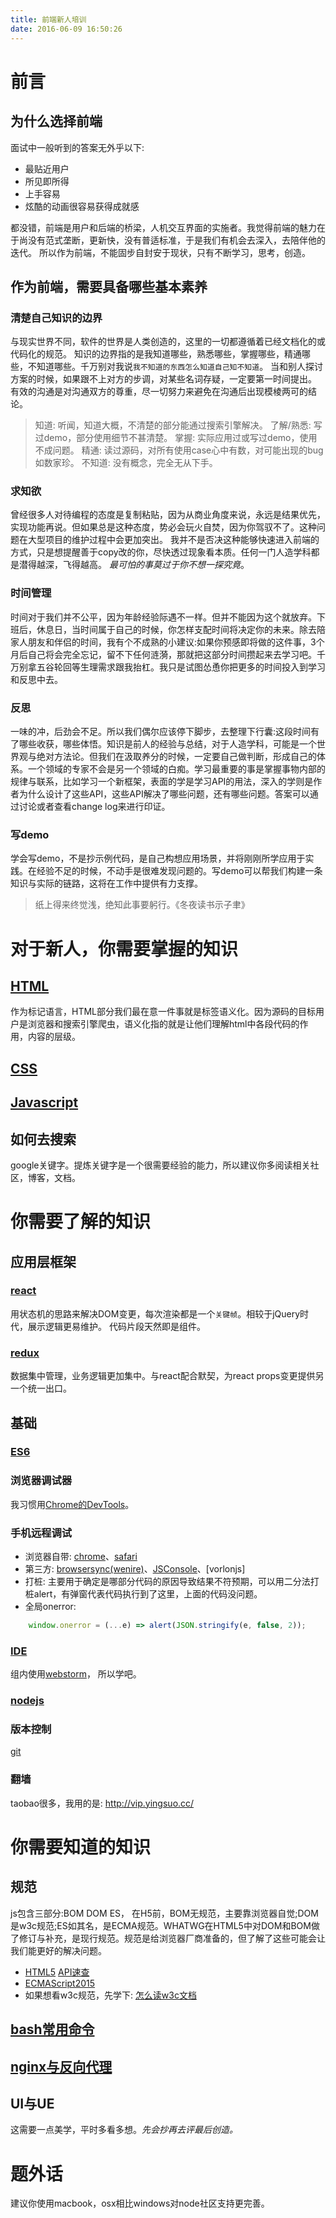 ```yaml
---
title: 前端新人培训
date: 2016-06-09 16:50:26
---
```


# 前言
## 为什么选择前端
面试中一般听到的答案无外乎以下:
* 最贴近用户
* 所见即所得
* 上手容易
* 炫酷的动画很容易获得成就感

都没错，前端是用户和后端的桥梁，人机交互界面的实施者。我觉得前端的魅力在于尚没有范式垄断，更新快，没有普适标准，于是我们有机会去深入，去陪伴他的迭代。
所以作为前端，不能固步自封安于现状，只有不断学习，思考，创造。

## 作为前端，需要具备哪些基本素养
### 清楚自己知识的边界
与现实世界不同，软件的世界是人类创造的，这里的一切都遵循着已经文档化的或代码化的规范。
知识的边界指的是我知道哪些，熟悉哪些，掌握哪些，精通哪些，不知道哪些。千万别对我说`我不知道的东西怎么知道自己知不知道`。
当和别人探讨方案的时候，如果跟不上对方的步调，对某些名词存疑，一定要第一时间提出。
有效的沟通是对沟通双方的尊重，尽一切努力来避免在沟通后出现模棱两可的结论。
> 知道: 听闻，知道大概，不清楚的部分能通过搜索引擎解决。
> 了解/熟悉: 写过demo，部分使用细节不甚清楚。
> 掌握: 实际应用过或写过demo，使用不成问题。
> 精通: 读过源码，对所有使用case心中有数，对可能出现的bug如数家珍。
> 不知道: 没有概念，完全无从下手。

### 求知欲
曾经很多人对待编程的态度是复制粘贴，因为从商业角度来说，永远是结果优先，实现功能再说。但如果总是这种态度，势必会玩火自焚，因为你驾驭不了。这种问题在大型项目的维护过程中会更加突出。
我并不是否决这种能够快速进入前端的方式，只是想提醒善于copy改的你，尽快透过现象看本质。任何一门人造学科都是潜得越深，飞得越高。
*最可怕的事莫过于你不想一探究竟*。

### 时间管理
时间对于我们并不公平，因为年龄经验际遇不一样。但并不能因为这个就放弃。下班后，休息日，当时间属于自己的时候，你怎样支配时间将决定你的未来。除去陪家人朋友和伴侣的时间，我有个不成熟的小建议:如果你预感即将做的这件事，3个月后自己将会完全忘记，留不下任何涟漪，那就把这部分时间攒起来去学习吧。千万别拿五谷轮回等生理需求跟我抬杠。我只是试图怂恿你把更多的时间投入到学习和反思中去。

### 反思
一味的冲，后劲会不足。所以我们偶尔应该停下脚步，去整理下行囊:这段时间有了哪些收获，哪些体悟。知识是前人的经验与总结，对于人造学科，可能是一个世界观与绝对方法论。但我们在汲取养分的时候，一定要自己做判断，形成自己的体系。一个领域的专家不会是另一个领域的白痴。学习最重要的事是掌握事物内部的规律与联系，比如学习一个新框架，表面的学是学习API的用法，深入的学则是作者为什么设计了这些API，这些API解决了哪些问题，还有哪些问题。答案可以通过讨论或者查看change log来进行印证。

### 写demo
学会写demo，不是抄示例代码，是自己构想应用场景，并将刚刚所学应用于实践。在经验不足的时候，不动手是很难发现问题的。写demo可以帮我们构建一条知识与实际的链路，这将在工作中提供有力支撑。
> 纸上得来终觉浅，绝知此事要躬行。《冬夜读书示子聿》

# 对于新人，你需要掌握的知识
## [HTML](https://developer.mozilla.org/zh-CN/docs/Web/HTML)
作为标记语言，HTML部分我们最在意一件事就是标签语义化。因为源码的目标用户是浏览器和搜索引擎爬虫，语义化指的就是让他们理解html中各段代码的作用，内容的层级。
## [CSS](https://developer.mozilla.org/zh-CN/docs/Web/CSS)
## [Javascript](https://developer.mozilla.org/zh-CN/docs/Web/JavaScript)
## 如何去搜索
google关键字。提炼关键字是一个很需要经验的能力，所以建议你多阅读相关社区，博客，文档。

# 你需要了解的知识
## 应用层框架
### [react](http://reactjs.cn/react/docs/getting-started.html)
用状态机的思路来解决DOM变更，每次渲染都是一个`关键帧`。相较于jQuery时代，展示逻辑更易维护。
代码片段天然即是组件。
### [redux](http://cn.redux.js.org/)
数据集中管理，业务逻辑更加集中。与react配合默契，为react props变更提供另一个统一出口。

## 基础
### [ES6](http://es6.ruanyifeng.com/)
### 浏览器调试器
我习惯用[Chrome的DevTools](https://developer.chrome.com/devtools)。
### 手机远程调试
* 浏览器自带: [chrome]、[safari]
* 第三方: [browsersync(wenire)][browsersync]、[JSConsole]、[vorlonjs]
* 打桩: 主要用于确定是哪部分代码的原因导致结果不符预期，可以用二分法打桩alert，有弹窗代表代码执行到了这里，上面的代码没问题。
* 全局onerror:

``` javascript
    window.onerror = (...e) => alert(JSON.stringify(e, false, 2));
```

### [IDE]
组内使用[webstorm]， 所以学吧。
### [nodejs]
### 版本控制
[git]
### 翻墙
taobao很多，我用的是: http://vip.yingsuo.cc/

# 你需要知道的知识
## 规范
js包含三部分:BOM DOM ES， 在H5前，BOM无规范，主要靠浏览器自觉;DOM是w3c规范;ES如其名，是ECMA规范。WHATWG在HTML5中对DOM和BOM做了修订与补充，是现行规范。规范是给浏览器厂商准备的，但了解了这些可能会让我们能更好的解决问题。

* [HTML5](https://html.spec.whatwg.org/) [API速查](http://html5index.org/)
* [ECMAScript2015]
* 如果想看w3c规范，先学下: [怎么读w3c文档](http://alistapart.com/article/readspec)

## [bash常用命令](http://www.freeos.com/guides/lsst/)
## [nginx与反向代理](http://nginx.org/en/docs/beginners_guide.html)
## UI与UE
这需要一点美学，平时多看多想。*先会抄再去评最后创造。*

# 题外话
建议你使用macbook，osx相比windows对node社区支持更完善。


[safari]: https://developer.apple.com/library/safari/documentation/AppleApplications/Conceptual/Safari_Developer_Guide/GettingStarted/GettingStarted.html
[chrome]: https://developers.google.com/web/tools/chrome-devtools/debug/remote-debugging/remote-debugging
[ide]: http://www.slant.co/topics/1686/compare/~webstorm_vs_atom_vs_sublime-text
[git]: http://www.liaoxuefeng.com/wiki/0013739516305929606dd18361248578c67b8067c8c017b000
[jsconsole]: http://jsconsole.com/
[volonjs]: http://vorlonjs.com/
[browsersync]: https://www.browsersync.io/
[webstorm]: https://www.jetbrains.com/help/webstorm/11.0/quick-start-guide.html
[nodejs]: https://nodejs.org/docs/v4.2.4/api/
[ECMAScript2015]: http://www.ecma-international.org/publications/files/ECMA-ST/Ecma-262.pdf

